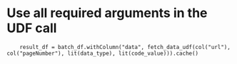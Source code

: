 # Use all required arguments in the UDF call
        result_df = batch_df.withColumn("data", fetch_data_udf(col("url"), col("pageNumber"), lit(data_type), lit(code_value))).cache()

